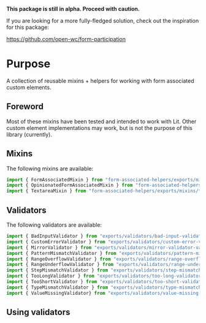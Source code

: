 **This package is still in alpha. Proceed with caution.**

If you are looking for a more fully-fledged solution, check out the inspiration for this package:

<https://github.com/open-wc/form-participation>

# Purpose

A collection of reusable mixins + helpers for working with form associated custom elements.

## Foreword

Most of these mixins have been tested and intended to work with Lit. Other custom element implementations
may work, but is not the purpose of this library (currently).

## Mixins

The following mixins are available:

```js
import { FormAssociatedMixin } from "form-associated-helpers/exports/mixins/form-associated-mixin.js"
import { OpinionatedFormAssociatedMixin } from "form-associated-helpers/exports/mixins/opinionated-form-associated-mixin.js"
import { TextareaMixin } from "form-associated-helpers/exports/mixins/textarea-mixin.js"
```

## Validators

The following validators are available:

```js
import { BadInputValidator } from "exports/validators/bad-input-validator.js"
import { CustomErrorValidator } from "exports/validators/custom-error-validator.js"
import { MirrorValidator } from "exports/validators/mirror-validator-validator.js"
import { PatternMismatchValidator } from "exports/validators/pattern-mismatch-validator.js"
import { RangeOverflowValidator } from "exports/validators/range-overflow-validator.js"
import { RangeUnderflowValidator } from "exports/validators/range-underflow-validator.js"
import { StepMismatchValidator } from "exports/validators/step-mismatch-validator.js"
import { TooLongValidator } from "exports/validators/too-long-validator.js"
import { TooShortValidator } from "exports/validators/too-short-validator.js"
import { TypeMismatchValidator } from "exports/validators/type-mismatch-validator.js"
import { ValueMissingValidator} from "exports/validators/value-missing-validator.js"
```

## Using validators
